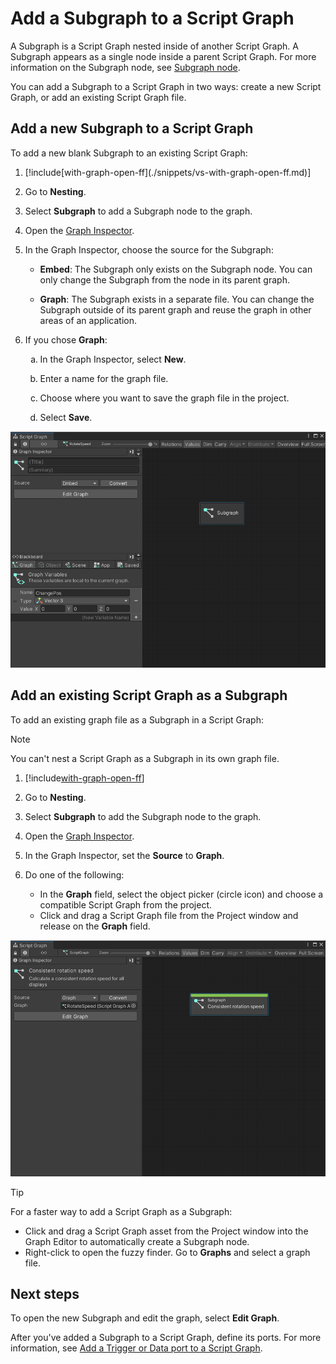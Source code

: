 # Add a Subgraph to a Script Graph

A Subgraph is a Script Graph nested inside of another Script Graph. A Subgraph appears as a single node inside a parent Script Graph. For more information on the Subgraph node, see [Subgraph node](vs-nesting-subgraph-node.md).

You can add a Subgraph to a Script Graph in two ways: create a new Script Graph, or add an existing Script Graph file.

## Add a new Subgraph to a Script Graph

To add a new blank Subgraph to an existing Script Graph: 

<ol>
<li><p>[!include[with-graph-open-ff](./snippets/vs-with-graph-open-ff.md)]</p></li>
<li><p>Go to <strong>Nesting</strong>.</p></li>
<li><p>Select <strong>Subgraph</strong> to add a Subgraph node to the graph.</p></li>
<li><p>Open the <a href="vs-interface-overview.md#the-graph-inspector">Graph Inspector</a>.</p></li>
<li><p>In the Graph Inspector, choose the source for the Subgraph:</p>
<ul>
    <li><p><strong>Embed</strong>: The Subgraph only exists on the Subgraph node. You can only change the Subgraph from the node in its parent graph.</p></li>
    <li><p><strong>Graph</strong>: The Subgraph exists in a separate file. You can change the Subgraph outside of its parent graph and reuse the graph in other areas of an application.</p></li>
</ul>
</li>
<li><p>If you chose <strong>Graph</strong>:</p>
<ol type="a">
    <li><p>In the Graph Inspector, select <strong>New</strong>.</p></li>
    <li><p>Enter a name for the graph file.</p></li>
    <li><p>Choose where you want to save the graph file in the project.</p></li>
    <li><p>Select <strong>Save</strong>.</p></li>
</ol>
</li>
</ol>

![An image of the Graph window, that displays a new blank Subgraph node added to a Script Graph](images/vs-blank-graph-subgraph-example.png)

## Add an existing Script Graph as a Subgraph

To add an existing graph file as a Subgraph in a Script Graph: 

> [!NOTE]
> You can't nest a Script Graph as a Subgraph in its own graph file. 

1. [!include[with-graph-open-ff](./snippets/vs-with-graph-open-ff.md)] 

1. Go to **Nesting**.

1. Select **Subgraph** to add the Subgraph node to the graph.

2. Open the [Graph Inspector](vs-interface-overview.md#the-graph-inspector).

1. In the Graph Inspector, set the **Source** to **Graph**. 

3. Do one of the following: 
    - In the **Graph** field, select the object picker (circle icon) and choose a compatible Script Graph from the project. 
    - Click and drag a Script Graph file from the Project window and release on the **Graph** field. 

![An image of the Graph window, that displays a new Subgraph node created from an existing Script Graph added to another Script Graph file.](images/vs-existing-graph-example-subgraph.png)

> [!TIP] 
> For a faster way to add a Script Graph as a Subgraph:
> - Click and drag a Script Graph asset from the Project window into the Graph Editor to automatically create a Subgraph node.
> - Right-click to open the fuzzy finder. Go to **Graphs** and select a graph file.

## Next steps

To open the new Subgraph and edit the graph, select **Edit Graph**. 

After you've added a Subgraph to a Script Graph, define its ports. For more information, see [Add a Trigger or Data port to a Script Graph](vs-nesting-add-triggers-data-graph.md).

